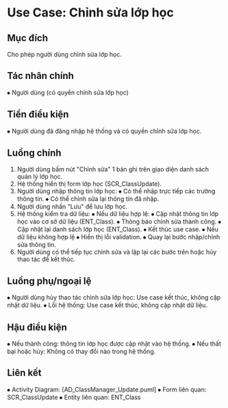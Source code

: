 # Use Case: Chỉnh sửa lớp học

## Mục đích
Cho phép người dùng chỉnh sửa lớp học.
## Tác nhân chính
⦁	Người dùng (có quyền chỉnh sửa lớp học)
## Tiền điều kiện
⦁	Người dùng đã đăng nhập hệ thống và có quyền chỉnh sửa lớp học.
## Luồng chính
1.	Người dùng bấm nút "Chỉnh sửa" 1 bản ghi trên giao diện danh sách quản lý lớp học.
2.	Hệ thống hiển thị form lớp học (SCR_ClassUpdate).
3.	Người dùng nhập thông tin lớp học:
⦁	Có thể nhập trực tiếp các trường thông tin.
⦁	Có thể chỉnh sửa lại thông tin đã nhập.
4.	Người dùng nhấn "Lưu" để lưu lớp học.
5.	Hệ thống kiểm tra dữ liệu:
⦁	Nếu dữ liệu hợp lệ:
⦁	Cập nhật thông tin lớp học vào cơ sở dữ liệu (ENT_Class).
⦁	Thông báo chỉnh sửa thành công.
⦁	Cập nhật lại danh sách lớp học (ENT_Class).
⦁	Kết thúc use case.
⦁	Nếu dữ liệu không hợp lệ
⦁	Hiển thị lỗi validation.
⦁	Quay lại bước nhập/chỉnh sửa thông tin.
6.	Người dùng có thể tiếp tục chỉnh sửa và lặp lại các bước trên hoặc hủy thao tác để kết thúc.
## Luồng phụ/ngoại lệ
⦁	Người dùng hủy thao tác chỉnh sửa lớp học: Use case kết thúc, không cập nhật dữ liệu.
⦁	Lỗi hệ thống: Use case kết thúc, không cập nhật dữ liệu.
## Hậu điều kiện
⦁	Nếu thành công: thông tin lớp học được cập nhật vào hệ thống.
⦁	Nếu thất bại hoặc hủy: Không có thay đổi nào trong hệ thống.
## Liên kết
⦁	Activity Diagram: [AD_ClassManager_Update.puml]
⦁	Form liên quan: SCR_ClassUpdate
⦁	Entity liên quan: ENT_Class